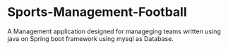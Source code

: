 # Sports-Management-Football
A Management application designed for manageging teams written using java on Spring boot framework using mysql as Database.
